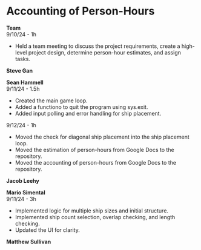 # Accounting of Person-Hours

**Team** \
9/10/24 - 1h

- Held a team meeting to discuss the project requirements, create a high-level project design, determine person-hour estimates, and assign tasks.

**Steve Gan**

**Sean Hammell** \
9/11/24 - 1.5h

- Created the main game loop.
- Added a functiono to quit the program using sys.exit.
- Added input polling and error handling for ship placement.

9/12/24 - 1h

- Moved the check for diagonal ship placement into the ship placement loop.
- Moved the estimation of person-hours from Google Docs to the repository.
- Moved the accounting of person-hours from Google Docs to the repository.

**Jacob Leehy**

**Mario Simental** \
9/11/24 - 3h

- Implemented logic for multiple ship sizes and initial structure.
- Implemented ship count selection, overlap checking, and length checking.
- Updated the UI for clarity.

**Matthew Sullivan**
